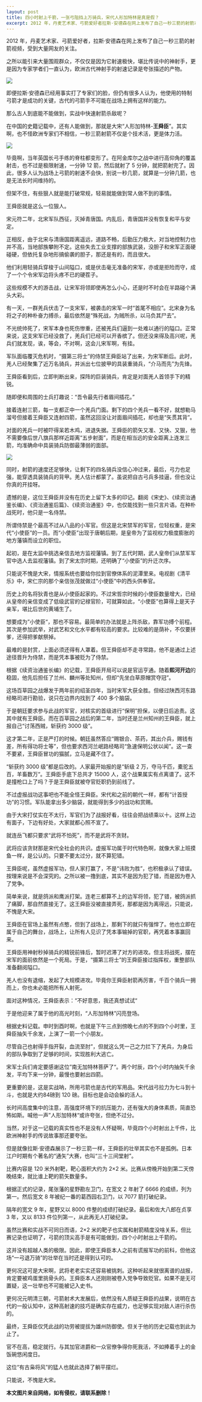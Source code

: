 ```yaml
---
layout: post
title: 四小时射上千箭，一张弓阻挡上万骑兵，宋代人形加特林是真是假？
excerpt: 2012 年，丹麦艺术家、弓箭爱好者拉斯·安德森在网上发布了自己一秒三箭的射箭本文，受到大量网友的关
---
```







2012 年，丹麦艺术家、弓箭爱好者，拉斯·安德森在网上发布了自己一秒三箭的射箭视频，受到大量网友的关注。



之所以能引来大量围观群众，不仅仅是因为它射速极快，堪比传说中的神射手，更是因为专家学者们一直认为，欧洲古代神射手的射速记录是夸张描述的产物。



![](https://s2.loli.net/2024/02/05/ERxtV1hyIwjiTDY.jpg)



即便拉斯·安德森已经用事实打了专家们的脸，但仍有很多人认为，他使用的特制弓箭才是成功的关键，古代的弓箭手不可能在战场上拥有这样的能力。



那么古人到底能不能做到，实战中快速射箭杀敌呢？



在中国的史籍记载中，还有人能做到，那就是大宋“人形加特林-**王舜臣**”。其实啊，也不怪欧洲专家们不相信，一秒三箭射箭不仅是个技术活，更是体力活。

![](https://p1.itc.cn/images01/20220715/babcf8bc0c2a45a6ad3b2b9817d9e265.jpeg)

毕竟啊，当年英国长弓手练的脊柱都变形了。在阿金库尔之战中进行高仰角的覆盖射击，也不过是极限射速，一分钟 12 箭，然后就射了 5 分钟，就把箭射完了。因此，很多人认为战场上弓箭的射速不会快，别说一秒几箭，就算是一分钟几箭，也是无法长时间维持的。



但架不住，有些狠人就是能打破常规，轻易就能做到常人做不到的事情。



王舜臣就是这么一位狠人。



宋元符二年，北宋军队西征，灭掉青唐国。内乱后，青唐国并没有恢复和平与安定。



正相反，由于北宋与清唐国距离遥远，道路不畅，后勤压力极大，对当地控制力也并不高，当地部族攀附不定。这些失去工业支撑的部族武装，没胆子和宋军正面硬碰硬，但依托复杂地形搞偷袭的胆子，那还是有的，而且很大。



他们利用轻骑兵穿梭于山间隘口，或是伏击毫无准备的宋军，亦或是拒险而守，成了一个个令宋军边将头疼不已的硬茬子。



这些规模不大的游击战，让宋军将领即使再怎么小心，还是时不时会在半路碰个满头大彩。



有一天，一群羌兵伏击了一支宋军，被袭击的宋军一时“首尾不相应”。北宋身为名将之子的种朴奋力搏杀，最后依然是“殊死战，为贼所杀，以马负其尸去”。

不光统帅死了，宋军本身也死伤惨重，还被羌兵们逼到一处难以通行的隘口。正常来说，这支宋军已经没救了，羌兵们已经可以开香槟了。但还没来得及高兴呢，羌兵们就发现，诶，等会，不对啊，这会儿宋军啊，有挂。



军队面临覆灭危机时，“摄第三将士”的侍禁王舜臣站了出来，为宋军断后。此时，羌人已经聚集了近万名骑兵，并派出七位披甲的具装重骑兵，“介马而先”为先锋。



王舜臣看到后，立即判断出来，探阵的巨装骑兵，肯定是对面羌人首领手下的精锐。



随即便和周围的士兵打趣说：“吾令最先行者眉间插花。”



接着连射三箭，每一支都正中一个羌兵门面。剩下的四个羌兵一看不好，就想勒马溜号但接着王舜臣又连射四箭，虽然这回没让对面眉间插花，却也是“矢贯其背”。



对面的羌兵一时被吓得呆若木鸡，进退失据。王舜臣的箭矢又准、又快、又狠，他不需要像后世八旗兵那样近距离“五步射面”，而是在相当远的安全距离上连发三箭，均准确命中具装骑兵防御最薄弱的面部。

![](https://p5.itc.cn/images01/20210309/66c4edc803534d7bb9693c4eb35990fc.jpeg)

同时，射箭的速度还足够快，让剩下的四名骑兵没信心冲过来，最后，弓力也足强，能穿透具装骑兵的背甲。羌人估计都蒙了。虽说把自古弓兵多挂逼，但也没让你真的开挂呀。



遗憾的是，这位王舜臣并没有在历史上留下太多的印记。翻阅《宋史》、《续资治通鉴长编》、《资治通鉴后篇》、《续资治通鉴》中，也仅能找到一些只言片语。在种朴战死时，他只是一名侍禁。



所谓侍禁是个最高不过从八品的小军官。但这是北宋禁军的军官，位轻权重，是宋代“小使臣”的一员。而“小使臣”出现于唐朝后期，是皇帝为了监视权力极度膨胀的地方藩镇而设立的职位。



起初，是在太监中挑选亲信去地方监视藩镇。到了五代时期，武人皇帝们从禁军军官中选人去监视藩镇。到了宋太宗时期，还明确了“小使臣”的升迁次序。



只能说不愧是大宋，情报系统也要给你拉到官僚体系的泥潭里来。电视剧《清平乐》中，宋仁宗的那个亲信张茂就做过“小使臣”中的西头供奉官。



历史上的名将狄青也是从小使臣起家的。不过宋哲宗时候的小使臣数量增大，已经从皇帝的亲信变成了低级武官的记禄官阶，可就算如此，“小使臣”也算得上是天子亲军，堪比后世的黄埔生了。

想要成为”小使臣“，那也不容易。最简单的办法就是上阵杀敌，靠军功搏个前程。其次是参加武举，对武艺和文化水平都有较高的要求。比较难的是荫补，不仅要拼爹，还得把爹献祭掉。



最难的是封赏，上面必须还得有人罩着。但王舜臣却不走寻常路，他不是通过上述途径晋升为侍禁，而是凭本事被贬为了侍禁。



根据《续资治通鉴长编》的记载，王舜臣开局可以说是官运亨通。随着**熙河开边**的稳固，他先后担任了兰州、麟州等处知州，但却“先坐白草原帽赏夺冠”。



这场百草园之战爆发于两年前的绍圣四年，当时宋军大获全胜。但经过陕西河东路经略司进行勘验，说只在边界内找到了 400 多个脑袋。



于是朝廷要求参与此战的军官，对核实的首级进行“保明”担保，以便日后追责。这其中就有王舜臣。而在百草园之战后的第二年，当时还是兰州知州的王舜臣，就上报自己“讨荡西贼，斩获约 3000 级”。



这才第二年，正是严打的时候。朝廷虽然答应“赐银合、茶药，其出介兵，赐钱有差，所有得功将士等”，但也要求西河兰岷路经略司“急速保明公状以闻”。这一查不要紧，王舜臣冒功的猫腻，立马是藏不住了。



“斩获约 3000 级”都是后改的。人家最开始报的是“斩级 2 万，夺马千匹，橐驼五百，羊畜数万“。王舜臣手底下总共才 15000 人，这个战果属实有点离谱了。这不是撞枪口上了吗？于是王舜臣就被夺官贬职扔到前线了。



不过虚报战功这事吧也不能全怪王舜臣。宋代和之前的朝代一样，都有“计首授功”的习惯。军队能拿出多少脑袋，就能得到多少的战功和赏赐。



由于大宋打仗实在不太行，军官们为了战报好看，往往会把战绩乘以十。这样上边有面子，下边有好处，大家就都心照不宣了。



就连岳飞都只要求“武将不怕死”，而不是武将不贪财。



武将应该贪财那是宋代全社会的共识。虚报军功属于时代特色啊，就像大家上班摸鱼一样，是公认的。只要不要太过分，就不算犯错。



王舜臣呢，虽然虚报军功，但人家打赢了，不是“讳败为胜”，也积极承认了错误。按理来说是不会深究的。之所以被一撸到底，其实不是因为犯了错，而是因为卷入了党争。



简单来说，就是鸽派和鹰派打架。连老三都算不上的边军将领，犯了错，被鸽派抓了痛脚，那自然直接无了。这王舜臣没被直接弄死，那都是因为离得远，只能说，不愧是大宋。



王舜臣在官场上虽然有点憨，但到了战场上，那剩下的就只有强悍了。他也立即在属于自己的舞台，战场上，让所有人见识了凭本事输掉的官职，再凭着本事赢回来。

王舜臣用神射秒掉骑兵的精锐前锋后，暂时迟滞了对方的进攻。但主将战死，摆在宋军的面前依然是一个死局。于是，“摄第三将士”的王舜臣接过指挥权，重整部队准备翻阅隘口。



羌人也没有退缩，发起了大规模进攻。毕竟你王舜臣射箭再厉害，千百个骑兵一拥而上，你也未必能把所有人射死。

面对这种情况，王舜臣表示：“不好意思，我还真想试试“

于是他迎来了属于他的高光时刻，“人形加特林”闪亮登场。



根据史料记载。申时到酉时啊，也就是下午三点到傍晚七点的不到四个小时里，王舜臣抽矢千余发，上演了一箭一个小朋友。



尽管自己也射得手指开裂，血流至肘”，但就这么凭一己之力拦下了羌兵，为身后的部队争取到了足够的时间，实现胜利大逃亡。



宋军士兵们肯定要感谢这位”南无加特林菩萨了“。两个时辰，四个小时内抽矢千余发，平均下来一分钟，最慢也要射出四箭。



更重要的是，这是实战呐，所用弓箭也是古代的军用品。宋代战弓拉力为七斗到十斗，也就是大约84磅到 120 磅。目标也是会动会躲的活人。



长时间高度集中的注意，高强度环境下的抗压能力，还有强大的身体素质，简直恐怖如斯。喊他一声”人形加特林“或许夸张，但绝不过分。



当然，对于这一记载的真实性也不是没有人怀疑啊，毕竟四个小时射出上千件，比欧洲神射手的传说故事那还要夸张。



但是就像拉斯·安德森展示了一秒三箭一样，王舜臣的壮举其实也不是孤例。日本江户时期有个著名的“通矢”大赛，也叫“三十三间堂射”。



比赛内容是 120 米外射靶，靶心面积大约为 2×2 米。比赛从傍晚开始到第二天傍晚结束，就比谁上靶的箭矢数量多。



根据正式的记录，尾张藩的星野勘左卫门，在宽文 2 年射了 6666 的成绩，列为第一。然后宽文 8 年被纪一番的葛西园右卫门，以 7077 箭打破纪录。



隔年的宽文 9 年，星野又以 8000 件整的成绩打破纪录。最后和佐大八郎在贞享 3 年，又以 8133 件位列第一，从此再无人打破纪录。



虽然比赛和实战不可同日而语，2×2 米的靶子也实属和射箭精度没啥关系，但比赛记录也证明了，弓箭的顶尖高手是有可能做到，四个小时射出上千箭的。



这并没有超越人类的极限。因此，即使王舜臣本人之前有谎报军功的前科，但他这场“一弓退万骑”的壮举在当时还是得到认可的。



更何况这可是大宋啊，武将老老实实还容易被挑刺。这种听起来就很离谱的战报，肯定要被鸡蛋里挑骨头的。王舜臣本人还刚刚被卷入党争导致贬官。如果不是无可置疑，这一壮举也不可能被记入史书。



更何况元明清三朝，弓箭射术大发展后，依然没有人质疑王舜臣的战果，说明在古代的一般认知中，这种高射速的技巧是确实存在威力，也足够实现对敌人进行杀伤的。



最终，王舜臣仅凭此战的功劳被提拔为雄州防御使。但关于他的历史记载也到此为止了。



官不在高，稳定就行。与其加官进爵和一众官僚争得你死我活，不如捧着手上的金饭碗悠闲度日。



这位“有古枭将风”的猛人也就此选择了躺平摆烂。

只能说，不愧是大宋。



**本文图片来自网络，如有侵权，请联系删除！**